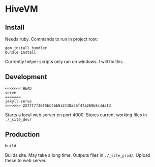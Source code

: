 # HiveVM
## Install
Needs ruby. Commands to run in project root:
```
gem install bundler
bundle install
```
Currently helper scripts only run on windows. I will fix this.

## Development
```
<<<<<<< HEAD
serve
=======
jekyll serve
>>>>>>> 2277f7f26f5bb4bb9a2438a36f4fa269b8c4daf3
```
Starts a local web server on port 4000. Stores current working files in `./_site_dev/`

## Production
```
build
```
Builds site. May take a long time. Outputs files in `./_site_prod/`. Upload these to web server.
